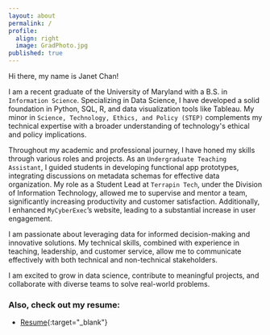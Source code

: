```yaml
---
layout: about
permalink: /
profile:
  align: right
  image: GradPhoto.jpg
published: true
---
```

Hi there, my name is Janet Chan!

I am a recent graduate of the University of Maryland with a B.S. in `Information Science`. Specializing in Data Science, I have developed a solid foundation in Python, SQL, R, and data visualization tools like Tableau. My minor in `Science, Technology, Ethics, and Policy (STEP)` complements my technical expertise with a broader understanding of technology's ethical and policy implications.

Throughout my academic and professional journey, I have honed my skills through various roles and projects. As an `Undergraduate Teaching Assistant`, I guided students in developing functional app prototypes, integrating discussions on metadata schemas for effective data organization. My role as a Student Lead at `Terrapin Tech`, under the Division of Information Technology, allowed me to supervise and mentor a team, significantly increasing productivity and customer satisfaction. Additionally, I enhanced `MyCyberExec`’s website, leading to a substantial increase in user engagement.

I am passionate about leveraging data for informed decision-making and innovative solutions. My technical skills, combined with experience in teaching, leadership, and customer service, allow me to communicate effectively with both technical and non-technical stakeholders.

I am excited to grow in data science, contribute to meaningful projects, and collaborate with diverse teams to solve real-world problems.

### Also, check out my resume:

- [Resume](https://drive.google.com/file/d/1VFDK_-mf-pU0vM3ZEP5M8XkysDhHZDF-/view?usp=sharing){:target="_blank"}
